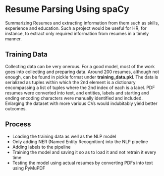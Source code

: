 # Resume Parsing Using spaCy
Summarizing Resumes and extracting information from them such as skills, experience and education.
Such a project would be useful for HR, for instance, to extract only required information from resumes in a timely manner.
## Training Data
Collecting data can be very onerous. For a good model, most of the work goes into collecting and preparing data. 
Around 200 resumes, although not enough, can be found in pickle format under **training_data.pkl**. The data is serialized as tuples within which the 2nd element is a dictionary encompassing a list of tuples where the 2nd index of each is a label.  PDF resumes were converted into text, and entities, labels and starting and ending encoding characters were manually identified and included. 
Enlarging the dataset with more various CVs would indubitably yield better outcomes.
## Process
- Loading the training data as well as the NLP model
- Only adding NER (Named Entity Recognition) into the NLP pipeline
- Adding labels to the pipeline
- Training the model and saving it so as to load it and not retrain it every time
- Testing the model using actual resumes by converting PDFs into text using PyMuPDF
